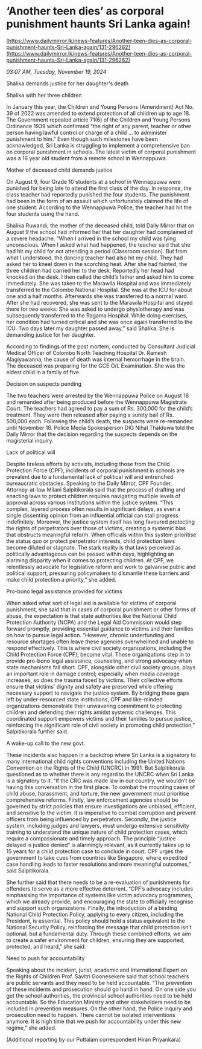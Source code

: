 # ‘Another teen dies’ as corporal punishment haunts Sri Lanka again!

[https://www.dailymirror.lk/news-features/Another-teen-dies-as-corporal-punishment-haunts-Sri-Lanka-again/131-296262](https://www.dailymirror.lk/news-features/Another-teen-dies-as-corporal-punishment-haunts-Sri-Lanka-again/131-296262)

*03:07 AM, Tuesday, November 19, 2024*

Shalika demands justice for her daughter's death

Shalika with her three children

In January this year, the Children and Young Persons (Amendment) Act No. 39 of 2022 was amended to extend protection of all children up to age 18. The Government repealed article 71(6) of the Children and Young Persons Ordinance 1939 which confirmed “the right of any parent, teacher or other person having lawful control or charge of a child … to administer punishment to him.” Even though such milestones have been acknowledged, Sri Lanka is struggling to implement a comprehensive ban on corporal punishment in schools. The latest victim of corporal punishment was a 16 year old student from a remote school in Wennappuwa.

Mother of deceased child demands justice

On August 9, four Grade 10 students at a school in Wennappuwa were punished for being late to attend the first class of the day. In response, the class teacher had reportedly punished the four students. The punishment had been in the form of an assault which unfortunately claimed the life of one student. According to the Wennappuwa Police, the teacher had hit the four students using the hand.

Shalika Ruwandi, the mother of the deceased child, told Daily Mirror that on August 9 the school had informed her that her daughter had complained of a severe headache. “When I arrived in the school my child was lying unconscious. When I asked what had happened, the teacher said that she had hit my child for not attending a period (Classroom session). But from what I understood, the dancing teacher had also hit my child. They had asked her to kneel down in the scorching heat. After she had fainted, the three children had carried her to the desk. Reportedly her head had knocked on the desk. I then called the child’s father and asked him to come immediately. She was taken to the Marawila Hospital and was immediately transferred to the Colombo National Hospital. She was at the ICU for about one and a half months. Afterwards she was transferred to a normal ward. After she had recovered, she was sent to the Marawila Hospital and stayed there for two weeks. She was asked to undergo physiotherapy and was subsequently transferred to the Ragama Hospital. While doing exercises, her condition had turned critical and she was once again transferred to the ICU. Two days later my daughter passed away,” said Shalika. She is demanding justice for her daughter.

According to findings of the post mortem, conducted by Consultant Judicial Medical Officer of Colombo North Teaching Hospital Dr. Ramesh Alagiyawanna, the cause of death was internal hemorrhage in the brain. The deceased was preparing for the GCE O/L Examination. She was the eldest child in a family of five.

Decision on suspects pending

The two teachers were arrested by the Wennappuwa Police on August 18 and remanded after being produced before the Wennappuwa Magistrate Court. The teachers had agreed to pay a sum of Rs. 300,000 for the child’s treatment. They were then released after paying a surety bail of Rs. 500,000 each. Following the child’s death, the suspects were re-remanded until November 18. Police Media Spokesperson DIG Nihal Thalduwa told the Daily Mirror that the decision regarding the suspects depends on the magisterial inquiry.

Lack of political will

Despite tireless efforts by activists, including those from the Child Protection Force (CPF), incidents of corporal punishment in schools are prevalent due to a fundamental lack of political will and entrenched bureaucratic obstacles. Speaking to the Daily Mirror, CPF Founder, Attorney-at-law Milani Salpitikorala said that the process of drafting and enacting laws to protect children requires navigating multiple levels of approval across various institutions within the justice system. “This complex, layered process often results in significant delays, as even a single dissenting opinion from an influential official can stall progress indefinitely. Moreover, the justice system itself has long favoured protecting the rights of perpetrators over those of victims, creating a systemic bias that obstructs meaningful reform. When officials within this system prioritise the status quo or protect perpetrator interests, child protection laws become diluted or stagnate. The stark reality is that laws perceived as politically advantageous can be passed within days, highlighting an alarming disparity when it comes to protecting children. At CPF, we relentlessly advocate for legislative reform and work to galvanise public and political support, pressuring policymakers to dismantle these barriers and make child protection a priority,” she added.

Pro-bono legal assistance provided for victims

When asked what sort of legal aid is available for victims of corporal punishment, she said that in cases of corporal punishment or other forms of abuse, the expectation is that state authorities like the National Child Protection Authority (NCPA) and the Legal Aid Commission would step forward promptly, providing essential guidance to victims and their families on how to pursue legal action. “However, chronic underfunding and resource shortages often leave these agencies overwhelmed and unable to respond effectively. This is where civil society organizations, including the Child Protection Force (CPF), become vital. These organizations step in to provide pro-bono legal assistance, counseling, and strong advocacy when state mechanisms fall short. CPF, alongside other civil society groups, plays an important role in damage control; especially when media coverage increases, so does the trauma faced by victims. Their collective efforts ensure that victims’ dignity and safety are preserved while offering necessary support to navigate the justice system. By bridging these gaps left by under-resourced state institutions, CPF and like-minded organizations demonstrate their unwavering commitment to protecting children and defending their rights amidst systemic challenges. This coordinated support empowers victims and their families to pursue justice, reinforcing the significant role of civil society in promoting child protection,” Salpitikorala further said.

A wake-up call to the new govt.

These incidents also happen in a backdrop where Sri Lanka is a signatory to many international child rights conventions including the United Nations Convention on the Rights of the Child (UNCRC) in 1991. But Salpitikorala questioned as to whether there is any regard to the UNCRC when Sri Lanka is a signatory to it. “If the CRC was made law in our country, we wouldn’t be having this conversation in the first place. To combat the mounting cases of child abuse, harassment, and torture, the new government must prioritise comprehensive reforms. Firstly, law enforcement agencies should be governed by strict policies that ensure investigations are unbiased, efficient, and sensitive to the victim. It is imperative to combat corruption and prevent officers from being influenced by perpetrators. Secondly, the justice system, including judges and lawyers, must undergo extensive sensitivity training to understand the unique nature of child protection cases, which require a compassionate and timely approach. The principle “justice delayed is justice denied” is alarmingly relevant, as it currently takes up to 15 years for a child protection case to conclude in court. CPF urges the government to take cues from countries like Singapore, where expedited case handling leads to faster resolutions and more meaningful outcomes,” said Salpitikorala.

She further said that there needs to be a re-evaluation of punishments for offenders to serve as a more effective deterrent. “CPF’s advocacy includes emphasising the importance of systems like victim advocacy programmes, which we already provide, and encouraging the state to officially recognise and support such organizations. Finally, the introduction of a binding National Child Protection Policy, applying to every citizen, including the President, is essential. This policy should hold a status equivalent to the National Security Policy, reinforcing the message that child protection isn’t optional, but a fundamental duty. Through these combined efforts, we aim to create a safer environment for children, ensuring they are supported, protected, and heard,” she said.

Need to push for accountability

Speaking about the incident, jurist, academic and International Expert on the Rights of Children Prof. Savitri Goonesekere said that school teachers are public servants and they need to be held accountable. “The prevention of these incidents and prosecution should go hand in hand. On one side you get the school authorities, the provincial school authorities need to be held accountable. So the Education Ministry and other stakeholders need to be included in prevention measures. On the other hand, the Police inquiry and prosecution need to happen. There cannot be isolated interventions anymore. It is high time that we push for accountability under this new regime,” she added.

(Additional reporting by our Puttalam correspondent Hiran Priyankara)

